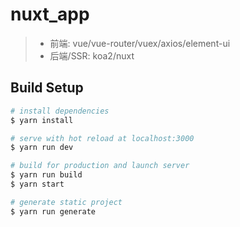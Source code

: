 # nuxt_app

> + 前端: vue/vue-router/vuex/axios/element-ui
> + 后端/SSR: koa2/nuxt

## Build Setup

``` bash
# install dependencies
$ yarn install

# serve with hot reload at localhost:3000
$ yarn run dev

# build for production and launch server
$ yarn run build
$ yarn start

# generate static project
$ yarn run generate
```
